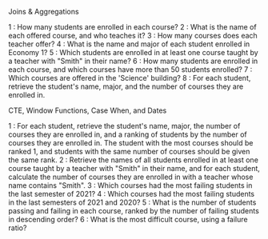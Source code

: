 Joins & Aggregations

1 : How many students are enrolled in each course?
2 : What is the name of each offered course, and who teaches it?
3 : How many courses does each teacher offer?
4 : What is the name and major of each student enrolled in Economy 1?
5 : Which students are enrolled in at least one course taught by a teacher with "Smith" in their name?
6 : How many students are enrolled in each course, and which courses have more than 50 students enrolled?
7 : Which courses are offered in the 'Science' building?
8 : For each student, retrieve the student's name, major, and the number of courses they are enrolled in.

CTE, Window Functions, Case When, and Dates

1 : For each student, retrieve the student's name, major, the number of courses they are enrolled in, and a ranking of students by the number of courses they are enrolled in. The student with the most courses should be ranked 1, and students with the same number of courses should be given the same rank.
2 : Retrieve the names of all students enrolled in at least one course taught by a teacher with "Smith" in their name, and for each student, calculate the number of courses they are enrolled in with a teacher whose name contains "Smith".
3 : Which courses had the most failing students in the last semester of 2021?
4 : Which courses had the most failing students in the last semesters of 2021 and 2020?
5 : What is the number of students passing and failing in each course, ranked by the number of failing students in descending order?
6 : What is the most difficult course, using a failure ratio?
